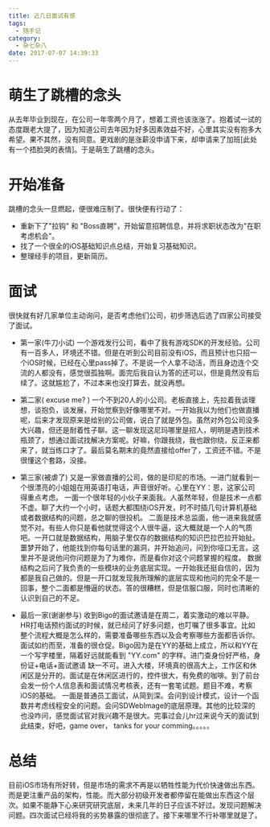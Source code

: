 ```yaml
---
title: 近几日面试有感
tags:
  - 随手记
category:
  - 杂七杂八
date: 2017-07-07 14:39:33
---
```


# 萌生了跳槽的念头
从去年毕业到现在，在公司一年零两个月了，想着工资也该涨涨了。抱着试一试的态度跟老大提了，因为知道公司去年因为好多因素效益不好，心里其实没有抱多大希望。果不其然，没有同意。更戏剧的是涨薪没申请下来，却申请来了加班[此处有一个捂脸哭的表情]。于是萌生了跳槽的念头。

# 开始准备
跳槽的念头一旦燃起，便很难压制了。很快便有行动了：

  * 重新下了"拉钩" 和 "Boss直聘"，开始留意招聘信息，并将求职状态改为"在职考虑机会"。
  * 找了一个很全的iOS基础知识点总结，开始复习基础知识。
  * 整理经手的项目，更新简历。

  <!--more-->
# 面试
很快就有好几家单位主动询问，是否考虑他们公司，初步筛选后选了四家公司接受了面试。
 
  * 第一家(牛刀小试)
  	 一个游戏发行公司，看中了我有游戏SDK的开发经验。公司有一百多人，环境还不错。但是在听到公司目前没有iOS，而且预计也只招一个iOS时候，已经在心里pass掉了。不是说一个人拿不动活，而且身边连个交流的人都没有，感觉很孤独啊。面完后我自认为答的还可以，但是竟然没有后续了。这就尴尬了，不过本来也没打算去，就没再想。
  	
  * 第二家( excuse me? )
    一个不到20人的小公司。老板直接上，先拉着我谈理想，谈抱负，谈发展，开始觉察到好像哪里不对。一开始我以为他们也做直播呢，后来才发现原来是给别的公司做，说白了就是外包。虽然对外包公司没多大兴趣，但还是耐着性子聊。这一聊发现这尼玛哪里是招人，明明是遇到技术瓶颈了，想通过面试找解决方案呢。好嘛，你跟我绕，我也跟你绕，反正来都来了，就当练口才了。最后莫名期末的竟然直接给offer了，工资还不错。不是很懂这个套路，没接。

  * 第三家(被虐了)
  	又是一家做直播的公司，做的是印尼的市场。一进门就看到一个很漂亮的小姐姐在用英语打电话，声音很好听。心里在YY：恩，这家公司得重点考虑。
  	一面一个很年轻的小伙子来面我。人虽然年轻，但是技术一点都不虚。聊了大约一个小时，话题大都围绕iOS开发，时不时插几句计算机基础或者数据结构的问题，总之聊的很投机。
  	二面是技术总监面，他一进来我就感觉不对。有些人你只是看他就觉得这个人很牛逼，这大概就是一个人的气质吧。一开口就是数据结构，用脑子里仅存的数据结构的知识巴拉巴拉开始扯。噩梦开始了，他能找到你每句话里的漏洞，并开始追问，问到你哑口无言。这里并不是说他问你问题是为了为难你，而是看你对这个问题掌握的程度。
  	数据结构之后问了我负责的一些模块的业务底层实现。一开始我还挺自信的，因为都是我自己做的。但是一开口就发现我所理解的底层实现和他问的完全不是一回事，整个二面都是懵逼的状态。答的很糟糕，但是信服口服，同时也清晰的认识到自己的不足。

  * 最后一家(谢谢参与)
  	 收到Bigo的面试邀请是在周二，着实激动的难以平静。HR打电话预约面试的时候，就已经问了好多问题，也叮嘱了很多事宜。比如整个流程大概是怎么样的，需要准备哪些东西以及会考察哪些方面都告诉你。
  	 面试如约而至，准备的很仓促。Bigo因为是在YY的基础上成立，所以和YY在一个写字楼里，隔着好远就能看到 "YY.com" 的字样。进门查身份好严格，身份证+电话+面试邀请 缺一不可。进入大楼，环境真的很高大上，工作区和休闲区是分开的。面试是在休闲区进行的，控件很大，有免费的咖啡。到了前台会发一份个人信息表和面试情况考核表，还有一套笔试题。题目不难，考察iOS的基础。
  	 一面是普通员工面试，从简到深。会问到设计模式，设计一个函数并考虑线程安全的问题。会问SDWebImage的底层原理。其他的比较深的也没咋问，感觉面试官对我兴趣不是很大。完事过会儿hr过来说今天的面试到此结束，好吧，game over， tanks for your comming。。。。。
  
# 总结
目前iOS市场有所好转，但是市场的需求不再是以牺牲性能为代价快速做出东西。而是更注重产品的架构，性能。而大部分初级开发者都停留在能做出东西这个层次。如果不能静下心来研究研究底层，未来几年的日子应该不好过。发现问题解决问题。四次面试已经将我的劣势暴露的很彻底了。接下来哪里不行补哪里就是了。
  	
  			





